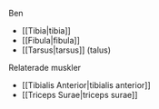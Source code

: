 Ben
- [[Tibia|tibia]]
- [[Fibula|fibula]]
- [[Tarsus|tarsus]] (talus)

Relaterade muskler
- [[Tibialis Anterior|tibialis anterior]]
- [[Triceps Surae|triceps surae]]
